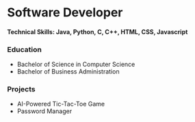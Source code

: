 # Software Developer
#### Technical Skills: Java, Python, C, C++, HTML, CSS, Javascript
### Education
- Bachelor of Science in Computer Science
- Bachelor of Business Administration
### Projects
- AI-Powered Tic-Tac-Toe Game
- Password Manager
